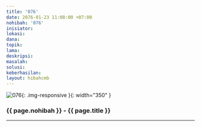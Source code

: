 ```yaml
---
title: '076'
date: 2076-01-23 11:08:00 +07:00
nohibah: '076'
inisiator:
lokasi:
dana:
topik:
lama:
deskripsi:
masalah:
solusi:
keberhasilan:
layout: hibahcmb
---
```


![076](/static/img/hibahcmb/076.png){: .img-responsive }{: width="350" }

### {{ page.nohibah }} - {{ page.title }}

---
